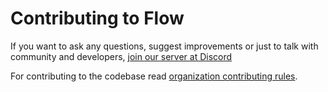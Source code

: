 Contributing to Flow
=====================

If you want to ask any questions, suggest improvements or just to talk with community and developers, [join our server at Discord](https://discord.gg/Ez5VZhC) 

For contributing to the codebase read [organization contributing rules](https://github.com/php-kitchen/conventions/blob/master/CONTRIBUTING.md).

